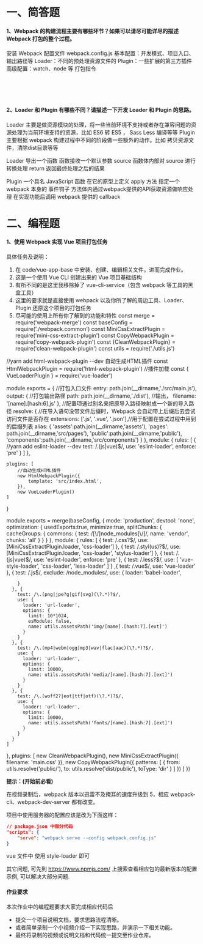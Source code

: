 # 一、简答题

#### 1、Webpack 的构建流程主要有哪些环节？如果可以请尽可能详尽的描述 Webpack 打包的整个过程。

安装 Webpack
配置文件 webpack.config.js
基本配置：开发模式、项目入口、输出路径等
Loader：不同的预处理资源文件的
Plugin：一些扩展的第三方插件
高级配置：watch、node 等
打包指令

　

　

#### 2、Loader 和 Plugin 有哪些不同？请描述一下开发 Loader 和 Plugin 的思路。

Loader 主要是做资源模块的处理，将一些当前环境不支持或者存在兼容问题的资源处理为当前环境支持的资源，比如 ES6 转 ES5 ， Sass Less 编译等等
Plugin 主要根据 webpack 构建过程中不同的阶段做一些额外的动作。比如 拷贝资源文件，清除dist目录等等

Loader
导出一个函数
函数接收一个默认参数 source
函数体内部对 source 进行转换处理
return 返回最终处理之后的结果

Plugin
一个具名 JavaScript 函数
在它的原型上定义 apply 方法
指定一个 webpack 本身的 事件钩子
方法体内通过webpack提供的API获取资源做响应处理
在实现功能后调用 webpack 提供的 callback
　

# 二、编程题

#### 1、使用 Webpack 实现 Vue 项目打包任务

具体任务及说明：

1. 在 code/vue-app-base 中安装、创建、编辑相关文件，进而完成作业。
2. 这是一个使用 Vue CLI 创建出来的 Vue 项目基础结构
3. 有所不同的是这里我移除掉了 vue-cli-service（包含 webpack 等工具的黑盒工具）
4. 这里的要求就是直接使用 webpack 以及你所了解的周边工具、Loader、Plugin 还原这个项目的打包任务
5. 尽可能的使用上所有你了解到的功能和特性
   const merge = require('webpack-merge')
   const baseConfig = require('./webpack.common')
   const MiniCssExtractPlugin = require('mini-css-extract-plugin')
   const CopyWebpackPlugin = require('copy-webpack-plugin')
   const {CleanWebpackPlugin} = require('clean-webpack-plugin')
   const utils = require('./utils.js')

//yarn add html-webpack-plugin --dev 自动生成HTML插件
const HtmlWebpackPlugin = require('html-webpack-plugin')
//插件加载
const { VueLoaderPlugin } = require('vue-loader')

module.exports = {
//打包入口文件
entry: path.join(__dirname,'./src/main.js'),
output: {
//打包输出路径
path: path.join(__dirname,'./dist'),
//输出，
filename: '[name].[hash:6].js'
},
//配置项通过别名来把原导入路径映射成一个新的导入路径
resolve: {
//在导入语句没带文件后缀时，Webpack 会自动带上后缀后去尝试访问文件是否存在
extensions: ['.js', '.vue', '.json'],//用于配置在尝试过程中用到的后缀列表
alias: {
'assets':path.join(__dirname,'assets'),
'pages': path.join(__dirname,'src/pages'),
'public':path.join(__dirname,'public'),
'components':path.join(__dirname,'src/components')
}
},
module: {
rules: [
{
//yarn add eslint-loader --dev
test: /\.(js|vue)$/,
use: 'eslint-loader',
enforce: 'pre'
}
]
},

    plugins: [
        //自动生成HTML插件
        new HtmlWebpackPlugin({
            template: 'src/index.html',
        }),
        new VueLoaderPlugin()
    ]
}

module.exports = merge(baseConfig, {
mode: 'production',
devtool: 'none',
optimization: {
usedExports:true,
minimize:true,
splitChunks: {
cacheGroups: {
commons: {
test: /[\\/]node_modules[\\/]/,
name: 'vendor',
chunks: 'all'
}
}
}
},
module: {
rules: [
{
test: /\.css?$/,
use: [MiniCssExtractPlugin.loader, 'css-loader']
},
{
test: /\.styl(us)?$/,
use: [MiniCssExtractPlugin.loader, 'css-loader', 'stylus-loader']
},
{
test: /\.(js|vue)$/,
use: 'eslint-loader',
enforce: 'pre'
}, {
test: /\.less?$/,
use: [
'vue-style-loader',
'css-loader',
'less-loader'
]
} ,{
test: /\.vue$/,
use: 'vue-loader'
}, {
test: /\.js$/,
exclude: /node_modules/,
use: {
loader: 'babel-loader',

        }
      }, {
        test: /\.(png|jpe?g|gif|svg)(\?.*)?$/,
        use: {
          loader: 'url-loader',
          options: {
            limit: 10*1024,
            esModule: false,
            name: utils.assetsPath('img/[name].[hash:7].[ext]')
          }
        }
      }, {
        test: /\.(mp4|webm|ogg|mp3|wav|flac|aac)(\?.*)?$/,
        use: {
          loader: 'url-loader',
          options: {
            limit: 10000,
            name: utils.assetsPath('media/[name].[hash:7].[ext]')
          }
        }
      }, {
        test: /\.(woff2?|eot|ttf|otf)(\?.*)?$/,
        use: {
          loader: 'url-loader',
          options: {
            limit: 10000,
            name: utils.assetsPath('fonts/[name].[hash:7].[ext]')
          }
        }
      }
    ]
},
plugins: [
new CleanWebpackPlugin(),
new MiniCssExtractPlugin({
filename: 'main.css'
}),
new CopyWebpackPlugin({
patterns: [
{
from: utils.resolve('public/'),
to: utils.resolve('dist/public'),
toType: 'dir'
}
]
})
]
})


**提示：(开始前必看)**

在视频录制后，webpack 版本以迅雷不及掩耳的速度升级到 5，相应 webpack-cli、webpack-dev-server 都有改变。

项目中使用服务器的配置应该是改为下面这样：

```json
// package.json 中部分代码
"scripts": {
	"serve": "webpack serve --config webpack.config.js"
}
```

vue 文件中 使用 style-loader 即可

其它问题, 可先到 https://www.npmjs.com/ 上搜索查看相应包的最新版本的配置示例, 可以解决大部分问题.



#### 作业要求

本次作业中的编程题要求大家完成相应代码后

- 提交一个项目说明文档，要求思路流程清晰。
- 或者简单录制一个小视频介绍一下实现思路，并演示一下相关功能。
- 最终将录制的视频或说明文档和代码统一提交至作业仓库。